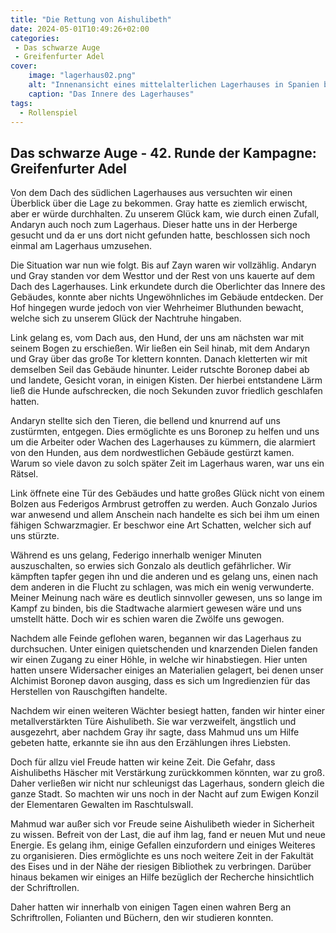 ```yaml
---
title: "Die Rettung von Aishulibeth"
date: 2024-05-01T10:49:26+02:00
categories:
 - Das schwarze Auge
 - Greifenfurter Adel
cover:
    image: "lagerhaus02.png"
    alt: "Innenansicht eines mittelalterlichen Lagerhauses in Spanien bei Nacht. Der Betrachter steht inmitten von Kisten, Fässern und Regalen, die den Raum füllen. Holzbohlenböden. Durch große Fenster in der Decke fällt Mondlicht herein und beleuchtet den vollgestopften Lagerraum. Realistische Beleuchtung und detaillierte Texturen auf Holz, Steinmauern und den verschiedenen Behältern und Vorräten, die darin gelagert sind. Eine atmosphärische Nachtszene mit dramatischen Licht-Kontrasten."
    caption: "Das Innere des Lagerhauses"
tags:
  - Rollenspiel
---
```


## Das schwarze Auge - 42. Runde der Kampagne: Greifenfurter Adel

Von dem Dach des südlichen Lagerhauses aus versuchten wir einen Überblick über die Lage zu bekommen. Gray hatte es ziemlich erwischt, aber er würde durchhalten. Zu unserem Glück kam, wie durch einen Zufall, Andaryn auch noch zum Lagerhaus. Dieser hatte uns in der Herberge gesucht und da er uns dort nicht gefunden hatte, beschlossen sich noch einmal am Lagerhaus umzusehen.

Die Situation war nun wie folgt. Bis auf Zayn waren wir vollzählig. Andaryn und Gray standen vor dem Westtor und der Rest von uns kauerte auf dem Dach des Lagerhauses. Link erkundete durch die Oberlichter das Innere des Gebäudes, konnte aber nichts Ungewöhnliches im Gebäude entdecken. Der Hof hingegen wurde jedoch von vier Wehrheimer Bluthunden bewacht, welche sich zu unserem Glück der Nachtruhe hingaben.

Link gelang es, vom Dach aus, den Hund, der uns am nächsten war mit seinem Bogen zu erschießen. Wir ließen ein Seil hinab, mit dem Andaryn und Gray über das große Tor klettern konnten. Danach kletterten wir mit demselben Seil das Gebäude hinunter. Leider rutschte Boronep dabei ab und landete, Gesicht voran, in einigen Kisten. Der hierbei entstandene Lärm ließ die Hunde aufschrecken, die noch Sekunden zuvor friedlich geschlafen hatten. 

Andaryn stellte sich den Tieren, die bellend und knurrend auf uns zustürmten, entgegen. Dies ermöglichte es uns Boronep zu helfen und uns um die Arbeiter oder Wachen des Lagerhauses zu kümmern, die alarmiert von den Hunden, aus dem nordwestlichen Gebäude gestürzt kamen. Warum so viele davon zu solch später Zeit im Lagerhaus waren, war uns ein Rätsel.

Link öffnete eine Tür des Gebäudes und hatte großes Glück nicht von einem Bolzen aus Federigos Armbrust getroffen zu werden. Auch Gonzalo Jurios war anwesend und allem Anschein nach handelte es sich bei ihm um einen fähigen Schwarzmagier. Er beschwor eine Art Schatten, welcher sich auf uns stürzte.

Während es uns gelang, Federigo innerhalb weniger Minuten auszuschalten, so erwies sich Gonzalo als deutlich gefährlicher. Wir kämpften tapfer gegen ihn und die anderen und es gelang uns, einen nach dem anderen in die Flucht zu schlagen, was mich ein wenig verwunderte. Meiner Meinung nach wäre es deutlich sinnvoller gewesen, uns so lange im Kampf zu binden, bis die Stadtwache alarmiert gewesen wäre und uns umstellt hätte. Doch wir es schien waren die Zwölfe uns gewogen.

Nachdem alle Feinde geflohen waren, begannen wir das Lagerhaus zu durchsuchen. Unter einigen quietschenden und knarzenden Dielen fanden wir einen Zugang zu einer Höhle, in welche wir hinabstiegen. Hier unten hatten unsere Widersacher einiges an Materialien gelagert, bei denen unser Alchimist Boronep davon ausging, dass es sich um Ingredienzien für das Herstellen von Rauschgiften handelte. 

Nachdem wir einen weiteren Wächter besiegt hatten, fanden wir hinter einer metallverstärkten Türe Aishulibeth. Sie war verzweifelt, ängstlich und ausgezehrt, aber nachdem Gray ihr sagte, dass Mahmud uns um Hilfe gebeten hatte, erkannte sie ihn aus den Erzählungen ihres Liebsten.

Doch für allzu viel Freude hatten wir keine Zeit. Die Gefahr, dass Aishulibeths Häscher mit Verstärkung zurückkommen könnten, war zu groß. Daher verließen wir nicht nur schleunigst das Lagerhaus, sondern gleich die ganze Stadt. So machten wir uns noch in der Nacht auf zum Ewigen Konzil der Elementaren Gewalten im Raschtulswall.

Mahmud war außer sich vor Freude seine Aishulibeth wieder in Sicherheit zu wissen. Befreit von der Last, die auf ihm lag, fand er neuen Mut und neue Energie. Es gelang ihm, einige Gefallen einzufordern und einiges Weiteres zu organisieren. Dies ermöglichte es uns noch weitere Zeit in der Fakultät des Eises und in der Nähe der riesigen Bibliothek zu verbringen. Darüber hinaus bekamen wir einiges an Hilfe bezüglich der Recherche hinsichtlich der Schriftrollen. 

Daher hatten wir innerhalb von einigen Tagen einen wahren Berg an Schriftrollen, Folianten und Büchern, den wir studieren konnten.